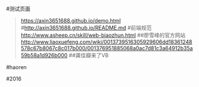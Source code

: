 #测试页面
>https://axin3651688.github.io/demo.html
#http://axin3651688.github.io/README.md
#前端规范
>http://www.asheep.cn/skill/web-biaozhun.html
##廖雪峰的官方网站
>http://www.liaoxuefeng.com/wiki/0013739516305929606dd18361248578c67b8067c8c017b000/001376951885068a0ac7d81c3a64912b35a59b58a1d926b000
##龚佳瓣来了VB 

#haoren

#2016